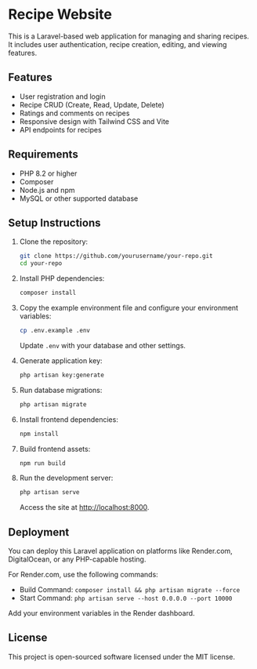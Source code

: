# Recipe Website

This is a Laravel-based web application for managing and sharing recipes. It includes user authentication, recipe creation, editing, and viewing features.

## Features

- User registration and login
- Recipe CRUD (Create, Read, Update, Delete)
- Ratings and comments on recipes
- Responsive design with Tailwind CSS and Vite
- API endpoints for recipes

## Requirements

- PHP 8.2 or higher
- Composer
- Node.js and npm
- MySQL or other supported database

## Setup Instructions

1. Clone the repository:

   ```bash
   git clone https://github.com/yourusername/your-repo.git
   cd your-repo
   ```

2. Install PHP dependencies:

   ```bash
   composer install
   ```

3. Copy the example environment file and configure your environment variables:

   ```bash
   cp .env.example .env
   ```

   Update `.env` with your database and other settings.

4. Generate application key:

   ```bash
   php artisan key:generate
   ```

5. Run database migrations:

   ```bash
   php artisan migrate
   ```

6. Install frontend dependencies:

   ```bash
   npm install
   ```

7. Build frontend assets:

   ```bash
   npm run build
   ```

8. Run the development server:

   ```bash
   php artisan serve
   ```

   Access the site at [http://localhost:8000](http://localhost:8000).

## Deployment

You can deploy this Laravel application on platforms like Render.com, DigitalOcean, or any PHP-capable hosting.

For Render.com, use the following commands:

- Build Command: `composer install && php artisan migrate --force`
- Start Command: `php artisan serve --host 0.0.0.0 --port 10000`

Add your environment variables in the Render dashboard.

## License

This project is open-sourced software licensed under the MIT license.
